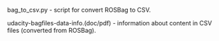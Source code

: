 bag_to_csv.py - script for convert ROSBag to CSV.

udacity-bagfiles-data-info.(doc/pdf) - information about content in CSV files (converted from ROSBag).